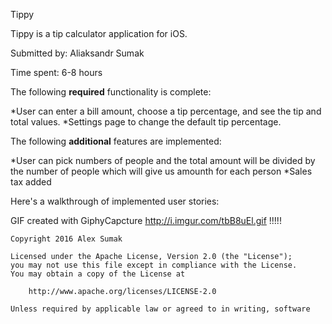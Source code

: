 Tippy

Tippy is a tip calculator application for iOS.

Submitted by: Aliaksandr Sumak 

Time spent: 6-8 hours

The following **required** functionality is complete:

*User can enter a bill amount, choose a tip percentage, and see the tip and total values.
*Settings page to change the default tip percentage.

The following **additional** features are implemented:

*User can pick numbers of people and the total amount will be divided by the number of people 
 which will give us amounth for each person 
*Sales tax added 

Here's a walkthrough of implemented user stories:

GIF created with GiphyCapcture http://i.imgur.com/tbB8uEl.gif 
!!!!!

    Copyright 2016 Alex Sumak

    Licensed under the Apache License, Version 2.0 (the "License");
    you may not use this file except in compliance with the License.
    You may obtain a copy of the License at

        http://www.apache.org/licenses/LICENSE-2.0

    Unless required by applicable law or agreed to in writing, software
